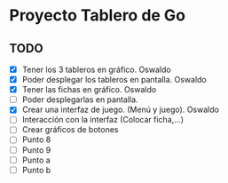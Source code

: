 # Proyecto Tablero de Go

## TODO

- [X] Tener los 3 tableros en gráfico. Oswaldo
- [X] Poder desplegar los tableros en pantalla. Oswaldo
- [X] Tener las fichas en gráfico. Oswaldo
- [ ] Poder desplegarlas en pantalla.
- [X] Crear una interfaz de juego. (Menú y juego). Oswaldo
- [ ] Interacción con la interfaz (Colocar ficha,...)
- [ ] Crear gráficos de botones
- [ ] Punto 8
- [ ] Punto 9
- [ ] Punto a
- [ ] Punto b
